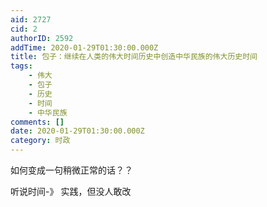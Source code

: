 ```yaml
---
aid: 2727
cid: 2
authorID: 2592
addTime: 2020-01-29T01:30:00.000Z
title: 包子：继续在人类的伟大时间历史中创造中华民族的伟大历史时间
tags:
    - 伟大
    - 包子
    - 历史
    - 时间
    - 中华民族
comments: []
date: 2020-01-29T01:30:00.000Z
category: 时政
---
```


如何变成一句稍微正常的话？？

听说时间-》 实践，但没人敢改
